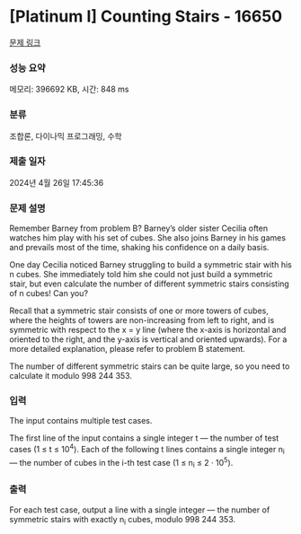 # [Platinum I] Counting Stairs - 16650 

[문제 링크](https://www.acmicpc.net/problem/16650) 

### 성능 요약

메모리: 396692 KB, 시간: 848 ms

### 분류

조합론, 다이나믹 프로그래밍, 수학

### 제출 일자

2024년 4월 26일 17:45:36

### 문제 설명

<p>Remember Barney from problem B? Barney’s older sister Cecilia often watches him play with his set of cubes. She also joins Barney in his games and prevails most of the time, shaking his confidence on a daily basis.</p>

<p>One day Cecilia noticed Barney struggling to build a symmetric stair with his n cubes. She immediately told him she could not just build a symmetric stair, but even calculate the number of different symmetric stairs consisting of n cubes! Can you?</p>

<p>Recall that a symmetric stair consists of one or more towers of cubes, where the heights of towers are non-increasing from left to right, and is symmetric with respect to the x = y line (where the x-axis is horizontal and oriented to the right, and the y-axis is vertical and oriented upwards). For a more detailed explanation, please refer to problem B statement.</p>

<p>The number of different symmetric stairs can be quite large, so you need to calculate it modulo 998 244 353.</p>

### 입력 

 <p>The input contains multiple test cases.</p>

<p>The first line of the input contains a single integer t — the number of test cases (1 ≤ t ≤ 10<sup>4</sup>). Each of the following t lines contains a single integer n<sub>i</sub> — the number of cubes in the i-th test case (1 ≤ n<sub>i</sub> ≤ 2 · 10<sup>5</sup>).</p>

### 출력 

 <p>For each test case, output a line with a single integer — the number of symmetric stairs with exactly n<sub>i</sub> cubes, modulo 998 244 353.</p>

